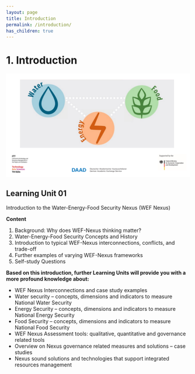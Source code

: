 ```yaml
---
layout: page
title: Introduction
permalink: /introduction/
has_children: true
---
```

# 1. Introduction

![WEF-Nexus Banner](/assets/BANNER_GITHUB.png)

## Learning Unit 01
Introduction to the Water-Energy-Food
Security Nexus (WEF Nexus)

**Content**

1. Background: Why does WEF-Nexus thinking matter?
2. Water-Energy-Food Security Concepts and History
3. Introduction to typical WEF-Nexus interconnections, conflicts, and trade-off
4. Further examples of varying WEF-Nexus frameworks
5. Self-study Questions


**Based on this introduction, further Learning Units will provide you
with a more profound knowledge about:**

- WEF Nexus Interconnections and case study examples
- Water security – concepts, dimensions and indicators to measure National Water Security
- Energy Security – concepts, dimensions and indicators to measure National Energy
Security
- Food Security – concepts, dimensions and indicators to measure National Food Security
- WEF Nexus Assessment tools: qualitative, quantitative and governance related tools
- Overview on Nexus governance related measures and solutions – case studies
- Nexus sound solutions and technologies that support integrated resources management
